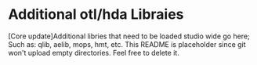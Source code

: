 # Additional otl/hda Libraies

[Core update]Additional libries that need to be loaded studio wide go here; Such as: qlib, aelib, mops, hmt, etc. This README is placeholder since git won't upload empty directories. Feel free to delete it.